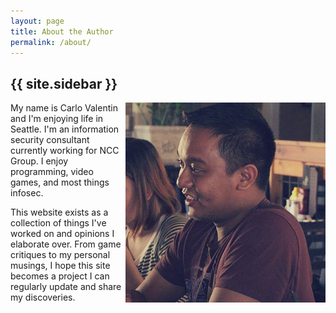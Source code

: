 ```yaml
---
layout: page
title: About the Author
permalink: /about/
---
```

<h2>{{ site.sidebar }}</h2>
<div>
<img class="image profile" src="/images/profile.jpg" align="right">

<p>

My name is Carlo Valentin and I'm enjoying life in Seattle. I'm an information security consultant currently working for NCC Group. I enjoy programming, video games, and most things infosec. 

</p>

<p>

This website exists as a collection of things I've worked on and opinions I elaborate over. From game critiques to my personal musings, I hope this site becomes a project I can regularly update and share my discoveries.

</p>
</div>
